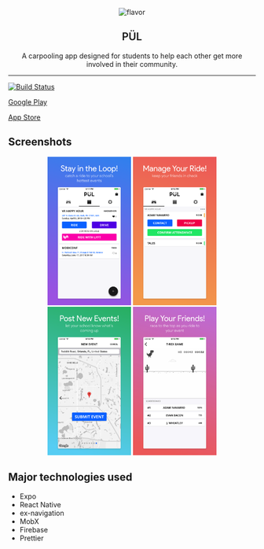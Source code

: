 <p align="center">
  <img alt="flavor" src="http://i.imgur.com/Ha8Eaey.png" width="256">
</p>

<h2 align="center" style="font-weight:600">
  PÜL
</h2>

<p align="center">
  A carpooling app designed for students to help each other get more involved in their community.
</p>

---

[![Build Status](https://travis-ci.org/datwheat/pul.svg?branch=master)](https://travis-ci.org/datwheat/pul)

<a href='https://play.google.com/store/apps/details?id=io.github.datwheat.pul&pcampaignid=MKT-Other-global-all-co-prtnr-py-PartBadge-Mar2515-1'>Google Play</a>

<a href='https://itunes.apple.com/us/app/p%C3%BCl-carpooling-for-students-by-students/id1196047562?ls=1&mt=8'>App Store</a>

## Screenshots

<p align="center">
  <img style="display:inline-block" alt="Events Feed" src="./docs/events.png" width="170">
  <img style="display:inline-block" alt="Upcoming Rides" src="./docs/ride.png" width="170">
  <img style="display:inline-block" alt="Event Submission" src="./docs/submitevent.png" width="170">
  <img style="display:inline-block" alt="Trex Game" src="./docs/trex.jpg" width="170">
</p>

## Major technologies used

- Expo
- React Native
- ex-navigation
- MobX
- Firebase
- Prettier
 
